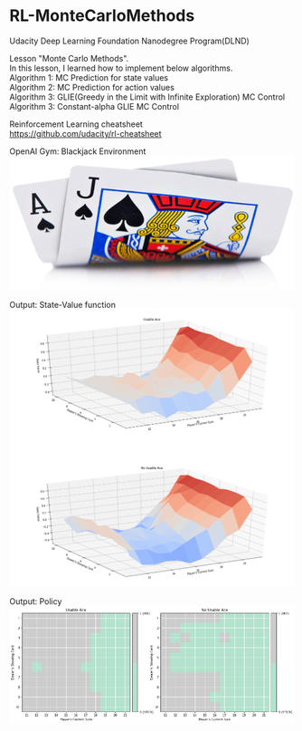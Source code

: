# RL-MonteCarloMethods
Udacity Deep Learning Foundation Nanodegree Program(DLND)  
  
Lesson "Monte Carlo Methods".  
In this lesson, I learned how to implement below algorithms.  
Algorithm 1: MC Prediction for state values  
Algorithm 2: MC Prediction for action values  
Algorithm 3: GLIE(Greedy in the Limit with Infinite Exploration) MC Control  
Algorithm 3: Constant-alpha GLIE MC Control  
  
  
Reinforcement Learning cheatsheet  
https://github.com/udacity/rl-cheatsheet  

OpenAI Gym: Blackjack Environment
![alt text](https://github.com/TakumaKawahara/RL-MonteCarloMethods/blob/master/blackjack.png)  
  

Output: State-Value function
![alt text](https://github.com/TakumaKawahara/RL-MonteCarloMethods/blob/master/state-value_function.png)  
  
Output: Policy
![alt text](https://github.com/TakumaKawahara/RL-MonteCarloMethods/blob/master/policy.png)  
  

